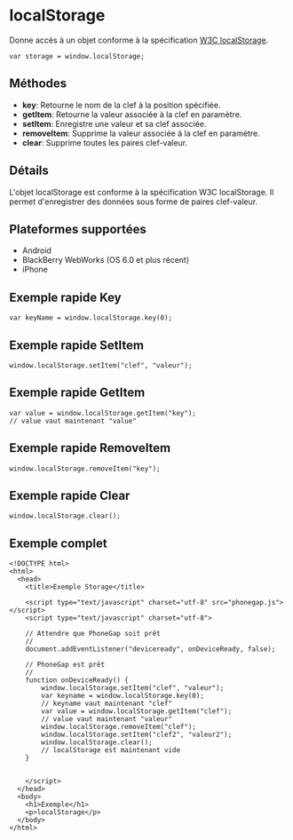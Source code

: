 localStorage
============

Donne accès à un objet conforme à la spécification [W3C localStorage](http://dev.w3.org/html5/webstorage/#the-localstorage-attribute).

    var storage = window.localStorage;

Méthodes
--------

- __key__: Retourne le nom de la clef à la position spécifiée. 
- __getItem__: Retourne la valeur associée à la clef en paramètre.
- __setItem__: Enregistre une valeur et sa clef associée.
- __removeItem__: Supprime la valeur associée à la clef en paramètre.
- __clear__: Supprime toutes les paires clef-valeur.

Détails
-------

L'objet localStorage est conforme à la spécification W3C localStorage.  Il permet d'enregistrer des données sous forme de paires clef-valeur.

Plateformes supportées
----------------------

- Android
- BlackBerry WebWorks (OS 6.0 et plus récent)
- iPhone

Exemple rapide Key
------------------

    var keyName = window.localStorage.key(0);

Exemple rapide SetItem
----------------------

    window.localStorage.setItem("clef", "valeur");

Exemple rapide GetItem
----------------------

	var value = window.localStorage.getItem("key");
	// value vaut maintenant "value"

Exemple rapide RemoveItem
-------------------------

	window.localStorage.removeItem("key");

Exemple rapide Clear
--------------------

	window.localStorage.clear();

Exemple complet
------------

    <!DOCTYPE html>
    <html>
      <head>
        <title>Exemple Storage</title>

        <script type="text/javascript" charset="utf-8" src="phonegap.js"></script>
        <script type="text/javascript" charset="utf-8">

        // Attendre que PhoneGap soit prêt
        //
        document.addEventListener("deviceready", onDeviceReady, false);

        // PhoneGap est prêt
        //
        function onDeviceReady() {
			window.localStorage.setItem("clef", "valeur");
			var keyname = window.localStorage.key(0);
			// keyname vaut maintenant "clef"
			var value = window.localStorage.getItem("clef");
			// value vaut maintenant "valeur"
			window.localStorage.removeItem("clef");
			window.localStorage.setItem("clef2", "valeur2");
			window.localStorage.clear();
			// localStorage est maintenant vide
        }
    

        </script>
      </head>
      <body>
        <h1>Exemple</h1>
        <p>localStorage</p>
      </body>
    </html>
